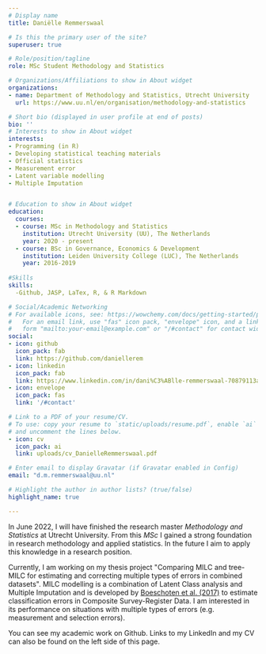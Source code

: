 ```yaml
---
# Display name
title: Daniëlle Remmerswaal 

# Is this the primary user of the site?
superuser: true

# Role/position/tagline
role: MSc Student Methodology and Statistics

# Organizations/Affiliations to show in About widget
organizations:
- name: Department of Methodology and Statistics, Utrecht University
  url: https://www.uu.nl/en/organisation/methodology-and-statistics

# Short bio (displayed in user profile at end of posts)
bio: ''
# Interests to show in About widget
interests:
- Programming (in R)
- Developing statistical teaching materials 
- Official statistics
- Measurement error
- Latent variable modelling 
- Multiple Imputation


# Education to show in About widget
education:
  courses:
  - course: MSc in Methodology and Statistics
    institution: Utrecht University (UU), The Netherlands
    year: 2020 - present
  - course: BSc in Governance, Economics & Development
    institution: Leiden University College (LUC), The Netherlands
    year: 2016-2019
    
#Skills
skills:
  -Github, JASP, LaTex, R, & R Markdown

# Social/Academic Networking
# For available icons, see: https://wowchemy.com/docs/getting-started/page-builder/#icons
#   For an email link, use "fas" icon pack, "envelope" icon, and a link in the
#   form "mailto:your-email@example.com" or "/#contact" for contact widget.
social:
- icon: github
  icon_pack: fab
  link: https://github.com/daniellerem
- icon: linkedin
  icon_pack: fab
  link: https://www.linkedin.com/in/dani%C3%ABlle-remmerswaal-70879113a/
- icon: envelope
  icon_pack: fas
  link: '/#contact'

# Link to a PDF of your resume/CV.
# To use: copy your resume to `static/uploads/resume.pdf`, enable `ai` icons in `params.toml`, 
# and uncomment the lines below.
- icon: cv
  icon_pack: ai
  link: uploads/cv_DanielleRemmerswaal.pdf

# Enter email to display Gravatar (if Gravatar enabled in Config)
email: "d.m.remmerswaal@uu.nl"

# Highlight the author in author lists? (true/false)
highlight_name: true

---
```

In June 2022, I will have finished the research master *Methodology and Statistics* at Utrecht University. From this *MSc* I gained a strong foundation in research methodology and applied statistics. In the future I aim to apply this knowledge in a research position. 

Currently, I am working on my thesis project "Comparing MILC and tree-MILC for estimating and correcting multiple types of errors in combined datasets". MILC modelling is a combination of Latent Class analysis and Multiple Imputation and is developed by <a href="https://www.sciendo.com/article/10.1515/jos-2017-0044">Boeschoten et al. (2017)</a> to estimate classification errors in Composite Survey-Register Data. I am interested in its performance on situations with multiple types of errors (e.g. measurement and selection errors). 

You can see my academic work on Github. Links to my LinkedIn and my CV can also be found on the left side of this page.




